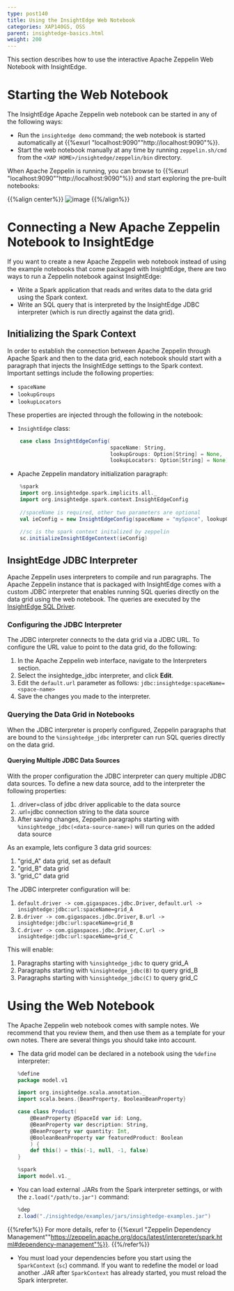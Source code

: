 ```yaml
---
type: post140
title: Using the InsightEdge Web Notebook
categories: XAP140GS, OSS
parent: insightedge-basics.html
weight: 200
---
```


This section describes how to use the interactive Apache Zeppelin Web Notebook with InsightEdge.

# Starting the Web Notebook

The InsightEdge Apache Zeppelin web notebook can be started in any of the following ways:

* Run the `insightedge demo` command; the web notebook is started automatically at {{%exurl "localhost:9090""http://localhost:9090"%}}. 
* Start the web notebook manually at any time by running `zeppelin.sh/cmd` from the `<XAP HOME>/insightedge/zeppelin/bin` directory.

When Apache Zeppelin is running, you can browse to {{%exurl "localhost:9090""http://localhost:9090"%}} and start exploring the pre-built notebooks:

{{%align center%}}
![image](/attachment_files/Zeppelin_examples_100.png)
{{%/align%}}

# Connecting a New Apache Zeppelin Notebook to InsightEdge

If you want to create a new Apache Zeppelin web notebook instead of using the example notebooks that come packaged with InsightEdge, there are two ways to run a Zeppelin notebook against InsightEdge:

- Write a Spark application that reads and writes data to the data grid using the Spark context.
- Write an SQL query that is interpreted by the InsightEdge JDBC interpreter (which is run directly against the data grid).

## Initializing the Spark Context

In order to establish the connection between Apache Zeppelin through Apache Spark and then to the data grid, each notebook should start with a paragraph that injects the InsightEdge settings to the Spark context. Important settings include the following properties:

* `spaceName`
* `lookupGroups`
* `lookupLocators`

These properties are injected through the following in the notebook:

- `InsightEdge` class:

```scala
    case class InsightEdgeConfig(
                                 spaceName: String,
                                 lookupGroups: Option[String] = None,
                                 lookupLocators: Option[String] = None)
```

- Apache Zeppelin mandatory initialization paragraph:

```scala
    %spark
    import org.insightedge.spark.implicits.all._
    import org.insightedge.spark.context.InsightEdgeConfig
    
    //spaceName is required, other two parameters are optional
    val ieConfig = new InsightEdgeConfig(spaceName = "mySpace", lookupGroups = None, lookupLocators = None)
    
    //sc is the spark context initalized by zeppelin
    sc.initializeInsightEdgeContext(ieConfig)
```
## InsightEdge JDBC Interpreter

Apache Zeppelin uses interpreters to compile and run paragraphs. The Apache Zeppelin instance that is packaged with InsightEdge comes with a custom JDBC interpreter that enables running SQL queries directly on the data grid using the web notebook.  The queries are executed by the [InsightEdge SQL Driver](../dev-java/sql-query-intro.html).   

### Configuring the JDBC Interpreter

The JDBC interpreter connects to the data grid via a JDBC URL. To configure the URL value to point to the data grid, do the following:

1. In the Apache Zeppelin web interface, navigate to the Interpreters section.
1. Select the insightedge_jdbc interpreter, and click **Edit**.
1. Edit the `default.url` parameter as follows: `jdbc:insightedge:spaceName=<space-name>`
1. Save the changes you made to the interpreter.

### Querying the Data Grid in Notebooks

When the JDBC interpreter is properly configured, Zeppelin paragraphs that are bound to the `%insightedge_jdbc` interpreter can run SQL queries directly on the data grid.

#### Querying Multiple JDBC Data Sources

With the proper configuration the JDBC interpreter can query multiple JDBC data sources. To define a new data source, add to the interpreter the following properties:

 1. <data-source-name>.driver=class of jdbc driver applicable to the data source
 1. <data-source-name>.url=jdbc connection string to the data source
 1. After saving changes, Zeppelin paragraphs starting with `%insightedge_jdbc(<data-source-name>)` will run quries on the added data source
 
 As an example, lets configure 3 data grid sources:
 
 1. "grid_A" data grid, set as default
 1. "grid_B" data grid
 1. "grid_C" data grid
 
 The JDBC interpreter configuration will be:
 
 1. `default.driver -> com.gigaspaces.jdbc.Driver`, `default.url -> insightedge:jdbc:url:spaceName=grid_A`
 1. `B.driver -> com.gigaspaces.jdbc.Driver`, `B.url -> insightedge:jdbc:url:spaceName=grid_B`
 1. `C.driver -> com.gigaspaces.jdbc.Driver`, `C.url -> insightedge:jdbc:url:spaceName=grid_C`
 
 This will enable:
 
 1. Paragraphs starting with `%insightedge_jdbc` to query grid_A
 1. Paragraphs starting with `%insightedge_jdbc(B)` to query grid_B
 1. Paragraphs starting with `%insightedge_jdbc(C)` to query grid_C
 

# Using the Web Notebook

The Apache Zeppelin web notebook comes with sample notes. We recommend that you review them, and then use them as a template for your own notes. There are several things you should take into account.

* The data grid model can be declared in a notebook using the `%define` interpreter:

	```scala
	%define
	package model.v1

	import org.insightedge.scala.annotation._
	import scala.beans.{BeanProperty, BooleanBeanProperty}

	case class Product(
		@BeanProperty @SpaceId var id: Long,
		@BeanProperty var description: String,
		@BeanProperty var quantity: Int,
		@BooleanBeanProperty var featuredProduct: Boolean
		) {
		def this() = this(-1, null, -1, false)
	}
	```

	```scala
	%spark
	import model.v1._
	```

* You can load external .JARs from the Spark interpreter settings, or with the `z.load("/path/to.jar")` command:

	```scala
	%dep
	z.load("./insightedge/examples/jars/insightedge-examples.jar")
	```

 {{%refer%}}
 For more details, refer to {{%exurl "Zeppelin Dependency Management""https://zeppelin.apache.org/docs/latest/interpreter/spark.html#dependency-management"%}}.
 {{%/refer%}}

* You must load your dependencies before you start using the `SparkContext` (`sc`) command. If you want to redefine the model or load another .JAR after `SparkContext` has already started, you must reload the Spark interpreter.
